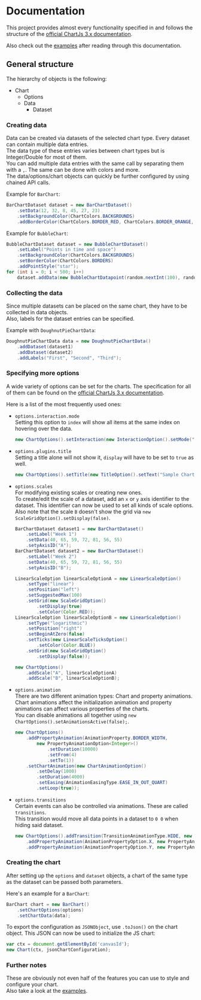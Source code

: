 # Documentation

This project provides almost every functionality specified in and follows the structure of the
[official ChartJs 3.x documentation](https://www.chartjs.org/docs/latest/).

Also check out the [examples](example.md) after reading through this documentation.

## General structure

The hierarchy of objects is the following:
- Chart
  - Options
  - Data
    - Dataset

### Creating data
Data can be created via datasets of the selected chart type. Every dataset can contain multiple data entries.  
The data type of these entries varies between chart types but is Integer/Double for most of them.  
You can add multiple data entries with the same call by separating them with a `,`. The same can be done with colors
and more.  
The data/options/chart objects can quickly be further configured by using chained API calls.

Example for `BarChart`:
```java
BarChartDataset dataset = new BarChartDataset()
    .setData(12, 32, 8, 45, 27, 23)
    .setBackgroundColor(ChartColors.BACKGROUNDS)
    .addBorderColor(ChartColors.BORDER_RED, ChartColors.BORDER_ORANGE, ChartColors.BORDER_YELLOW);
```

Example for `BubbleChart`:
```java
BubbleChartDataset dataset = new BubbleChartDataset()
    .setLabel("Points in time and space")
    .setBackgroundColor(ChartColors.BACKGROUNDS)
    .setBorderColor(ChartColors.BORDERS)
    .addPointStyle("star");
for (int i = 0; i < 500; i++)
    dataset.addData(new BubbleChartDatapoint(random.nextInt(100), random.nextInt(100), random.nextInt(30) + 10));
```

### Collecting the data
Since multiple datasets can be placed on the same chart, they have to be collected in data objects.  
Also, labels for the dataset entries can be specified.

Example with `DoughnutPieChartData`:
```java
DoughnutPieChartData data = new DoughnutPieChartData()
    .addDataset(dataset1)
    .addDataset(dataset2)
    .addLabels("First", "Second", "Third");
```


### Specifying more options
A wide variety of options can be set for the charts. The specification for all of them can be found on the
[official ChartJs 3.x documentation](https://www.chartjs.org/docs/latest/configuration/).

Here is a list of the most frequently used ones:
- `options.interaction.mode`  
  Setting this option to `index` will show all items at the same index on hovering over the data.  
  ```java
  new ChartOptions().setInteraction(new InteractionOption().setMode("index"));
  ```
- `options.plugins.title`  
  Setting a title alone will not show it, `display` will have to be set to `true` as well.
  ```java
  new ChartOptions().setTitle(new TitleOption().setText("Sample Chart").setDisplay(true));
  ```
- `options.scales`  
  For modifying existing scales or creating new ones.  
  To create/edit the scale of a dataset, add an `x` or `y` axis identifier to the dataset.
  This identifier can now be used to set all kinds of scale options.  
  Also note that the scale `B` doesn't show the grid via `new ScaleGridOption().setDisplay(false)`.
  ```java
  BarChartDataset dataset1 = new BarChartDataset()
      .setLabel("Week 1")
      .setData(40, 65, 59, 72, 81, 56, 55)
      .setyAxisID("A");
  BarChartDataset dataset2 = new BarChartDataset()
      .setLabel("Week 2")
      .setData(40, 65, 59, 72, 81, 56, 55)
      .setyAxisID("B");
  
  LinearScaleOption linearScaleOptionA = new LinearScaleOption()
      .setType("linear")
      .setPosition("left")
      .setSuggestedMax(100)
      .setGrid(new ScaleGridOption()
          .setDisplay(true)
          .setColor(Color.RED));
  LinearScaleOption linearScaleOptionB = new LinearScaleOption()
      .setType("logarithmic")
      .setPosition("right")
      .setBeginAtZero(false)
      .setTicks(new LinearScaleTicksOption()
          .setColor(Color.BLUE))
      .setGrid(new ScaleGridOption()
          .setDisplay(false));
  
  new ChartOptions()
      .addScale("A", linearScaleOptionA)
      .addScale("B", linearScaleOptionB);
  ```
- `options.animation`  
  There are two different animation types: Chart and property animations.  
  Chart animations affect the initialization animation and property animations can affect various properties
  of the charts.  
  You can disable animations all together using `new ChartOptions().setAnimationsActive(false);`.
  ```java
  new ChartOptions()
      .addPropertyAnimation(AnimationProperty.BORDER_WIDTH,
          new PropertyAnimationOption<Integer>()
              .setDuration(10000)
              .setFrom(4)
              .setTo(1))
      .setChartAnimation(new ChartAnimationOption()
          .setDelay(1000)
          .setDuration(4000)
          .setEasing(AnimationEasingType.EASE_IN_OUT_QUART)
          .setLoop(true));
  ```
- `options.transitions`  
  Certain events can also be controlled via animations. These are called `transitions`.  
  This transition would move all data points in a dataset to `0 0` when hiding said dataset.
  ```java
  new ChartOptions().addTransition(TransitionAnimationType.HIDE, new TransitionAnimationOption()
      .addPropertyAnimation(AnimationPropertyOption.X, new PropertyAnimationOption<Integer>().setTo(0))
      .addPropertyAnimation(AnimationPropertyOption.Y, new PropertyAnimationOption<Integer>().setTo(0)));
  ```

### Creating the chart
After setting up the `options` and `dataset` objects, a chart of the same type as the dataset can be passed both
parameters.

Here's an example for a `BarChart`:
```java
BarChart chart = new BarChart()
    .setChartOptions(options)
    .setChartData(data);
  ```

To export the configuration as `JSONObject`, use `.toJson()` on the chart object. This JSON can now be used to
initialize the JS chart:
```JavaScript
var ctx = document.getElementById('canvasId');
new Chart(ctx, jsonChartConfiguration);
```

### Further notes
These are obviously not even half of the features you can use to style and configure your chart.  
Also take a look at the [examples](example.md).